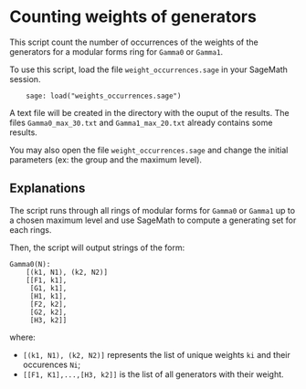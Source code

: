 # Counting weights of generators

This script count the number of occurrences of the weights of the generators for a modular forms ring for `Gamma0` or `Gamma1`.

To use this script, load the file `weight_occurrences.sage` in your SageMath session.

```sage
    sage: load("weights_occurrences.sage")
```

A text file will be created in the directory with the ouput of the results. The files `Gamma0_max_30.txt` and `Gamma1_max_20.txt` already contains some results.

You may also open the file `weight_occurrences.sage` and change the initial parameters (ex: the group and the maximum level).

## Explanations

The script runs through all rings of modular forms for `Gamma0` or `Gamma1` up to a chosen maximum level and use SageMath to compute a generating set for each rings.

Then, the script will output strings of the form:
```
Gamma0(N):
    [(k1, N1), (k2, N2)]
    [[F1, k1],
     [G1, k1],
     [H1, k1],
     [F2, k2],
     [G2, k2],
     [H3, k2]]
```
where:

* `[(k1, N1), (k2, N2)]` represents the list of unique weights `ki` and their occurences `Ni`;
* `[[F1, K1],...,[H3, k2]]` is the list of all generators with their weight.
